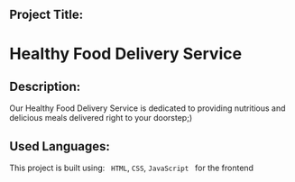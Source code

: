 ## Project Title:

# Healthy Food Delivery Service

## Description:

<p>Our Healthy Food Delivery Service is dedicated to providing nutritious and delicious meals delivered right to your doorstep;)</p>

## Used Languages:

This project is built using:  ` HTML`, `CSS`, `JavaScript `  for the frontend
